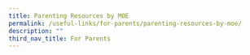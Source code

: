 ```yaml
---
title: Parenting Resources by MOE
permalink: /useful-links/for-parents/parenting-resources-by-moe/
description: ""
third_nav_title: For Parents
---
```

